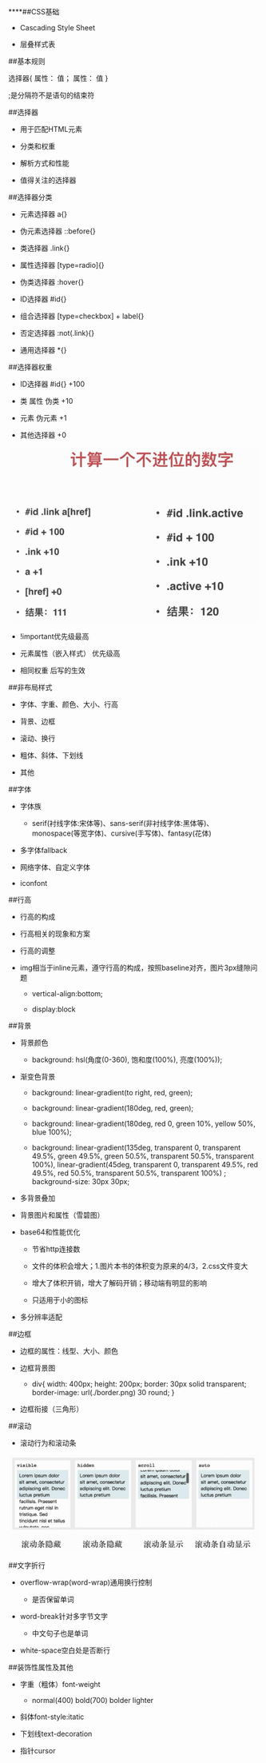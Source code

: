 ****##CSS基础

- Cascading Style Sheet

- 层叠样式表




##基本规则

选择器{
    属性： 值；
    属性： 值
}

;是分隔符不是语句的结束符




##选择器

- 用于匹配HTML元素

- 分类和权重

- 解析方式和性能

- 值得关注的选择器




##选择器分类

- 元素选择器 a{}

- 伪元素选择器 ::before{}

- 类选择器 .link{}

- 属性选择器 [type=radio]{}

- 伪类选择器 :hover{}

- ID选择器 #id{}

- 组合选择器 [type=checkbox] + label{}

- 否定选择器 :not(.link){}

- 通用选择器 *{}





##选择器权重

- ID选择器 #id{}    +100

- 类 属性 伪类    +10

- 元素 伪元素    +1

- 其他选择器    +0

![](/assets/360截图20180113205017512.jpg)

- !important优先级最高

- 元素属性（嵌入样式） 优先级高

- 相同权重 后写的生效




##非布局样式

- 字体、字重、颜色、大小、行高

- 背景、边框

- 滚动、换行

- 粗体、斜体、下划线

- 其他


##字体

- 字体族

    - serif(衬线字体:宋体等)、sans-serif(非衬线字体:黑体等)、monospace(等宽字体)、cursive(手写体)、fantasy(花体)
    
- 多字体fallback

- 网络字体、自定义字体

- iconfont


##行高

- 行高的构成

- 行高相关的现象和方案

- 行高的调整

- img相当于inline元素，遵守行高的构成，按照baseline对齐，图片3px缝隙问题

    - vertical-align:bottom;

    - display:block


##背景

- 背景颜色

    - background: hsl(角度(0-360), 饱和度(100%), 亮度(100%));

- 渐变色背景

    - background: linear-gradient(to right, red, green);
    
    - background: linear-gradient(180deg, red, green);

    - background: linear-gradient(180deg, red 0, green 10%, yellow 50%, blue 100%);
    
    - background: linear-gradient(135deg, transparent 0, transparent 49.5%, green 49.5%, green 50.5%, transparent 50.5%, transparent 100%),
    		linear-gradient(45deg, transparent 0, transparent 49.5%, red 49.5%, red 50.5%, transparent 50.5%, transparent 100%) ;
    		background-size: 30px 30px;



- 多背景叠加

- 背景图片和属性（雪碧图）

- base64和性能优化

    - 节省http连接数

    - 文件的体积会增大；1.图片本书的体积变为原来的4/3，2.css文件变大
    
    - 增大了体积开销，增大了解码开销；移动端有明显的影响
    
    - 只适用于小的图标

- 多分辨率适配





##边框

- 边框的属性：线型、大小、颜色

- 边框背景图

    - div{
        width: 400px;
        height: 200px;
        border: 30px solid transparent;
        border-image: url(./border.png) 30 round;
      }

- 边框衔接（三角形）





##滚动

- 滚动行为和滚动条

![](/assets/360截图20180114114951481.jpg)





##文字折行

- overflow-wrap(word-wrap)通用换行控制

    - 是否保留单词
    
- word-break针对多字节文字

    - 中文句子也是单词
    
- white-space空白处是否断行





##装饰性属性及其他

- 字重（粗体）font-weight

    - normal(400) bold(700) bolder lighter

- 斜体font-style:itatic

- 下划线text-decoration

- 指针cursor
